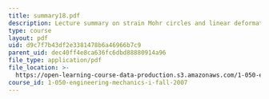 ```yaml
---
title: summary18.pdf
description: Lecture summary on strain Mohr circles and linear deformation theory.
type: course
layout: pdf
uid: d9c7f7b43df2e3381478b6a46966b7c9
parent_uid: dec40ff4e8ca636fc6dbd88880914a96
file_type: application/pdf
file_location: >-
  https://open-learning-course-data-production.s3.amazonaws.com/1-050-engineering-mechanics-i-fall-2007/d9c7f7b43df2e3381478b6a46966b7c9_summary18.pdf
course_id: 1-050-engineering-mechanics-i-fall-2007
---
```

